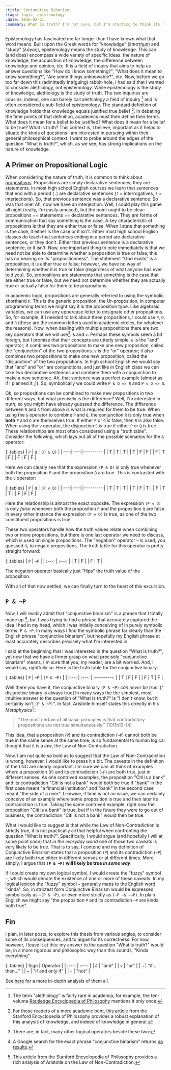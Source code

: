 ```yaml
---
:title: Conjunctive Binarism
:tags: logic, epistemology
:date: 2016-02-21
:summary: What is truth? I'm not sure, but I'm starting to think its `~(P & ¬P)`. This post introduces what those symbols mean and how they represent my growing idea of Conjunctive Binarism, which is my theory of what truth is.
---
```


Epistemology has fascinated me far longer than I have known what that word means. Built upon the Greek words for "knowledge" (ἐπιστήμη) and "study" (λόγος), epistemology means the study of knowledge. This can (and does) encompass a wide variety of specific ideas: the nature of knowledge, the acquisition of knowledge, the difference between knowledge and opinion, etc. It is a field of inquiry that aims to help us answer questions like "How do I know something?", "What does it mean to know something?", "Are some things unknowable?", etc. Now, before we go too far down this (admittedly intriguing) rabbit-hole, I had said that I wanted to consider alethiology, not epistemology. While epistemology is the study of knowledge, alethiology is the study of truth. The two inquiries are cousins; indeed, one can barely call alethiology a field of inquiry [^1] and is often considered a sub-field of epistemology. The standard definition of knowledge holds that knowledge equals justified true belief [^2]. In debating the finer points of that definition, academics must then define their terms. What does it mean for a belief to be justified? What does it mean for a belief to be true? What is truth? This context is, I believe, important as it helps to situate the kinds of questions I am interested in pursuing within their general philosophical context. I want to probe around the edges of the question "What is truth?", which, as we see, has strong implications on the nature of knowledge.

## A Primer on Propositional Logic

When considering the nature of truth, it is common to think about [propositions](http://www.iep.utm.edu/prop-log/#H1). Propositions are simply declarative sentences; they are statements. In most high school English courses we learn that sentences that end with a period (`.`) are declarative sentences (`?` = interrogatives, `!` = interjections). So, that previous sentence was a declarative sentence. So was that one! Ah, now we have an interjection. Well, I could play this game all night (really, I'm easily amused), but the point ought to be clear: propositions == statements == declarative sentences. They are forms of communication that say something is the case. A key characteristic of propositions is that they are either true or false. When I state that something is the case, it either is the case or it isn't. Either most high school English classes _do_ teach that sentences ending in a period are declarative sentences, or they don't. Either that previous sentence is a declarative sentence, or it isn't. Now, one important thing to note immediately is that we need not be able to determine whether a proposition is true or false; this has no bearing on its "propositionness". The statement "God exists" is a proposition, it is either true or false; however, we have no way of determining whether it is true or false (regardless of what anyone has ever told you). So, propositions are statements that something is the case that are either true or false, but we need not determine whether they are actually true or actually false for them to be propositions.

In academic logic, propositions are generally referred to using the symbolic shorthand `P`. This is the generic proposition, the Ur-proposition, in computer programming terms we might say it is the proposition type. Like algebraic variables, we can use any uppercase letter to designate other propositions. So, for example, if I needed to talk about three propositions, I could use `P`, `Q`, and `R` (these are the common letters used in academic circles, for whatever the reasons). Now, when dealing with multiple propositions there are two key operators that we will use[^3]: `&` and `v`. Perhaps these symbols seem a bit foreign, but I promise that their concepts are utterly simple. `&` is the "and" operator; it combines two propositions to make one new proposition, called the "conjunction" of the two propositions. `v` is the "or" operator; it also combines two propositions to make one new proposition, called the "disjunction" of the two propositions. In high school English we would say that "and" and "or" are conjunctions, and just like in English class we can take two declarative sentences and combine them with a conjunction to make a new sentence. Ah, that sentence was a perfect example (almost as if I planned it ;)). So, symbolically we could write `P & Q => R` and `P v Q => S`.

Ok, so propositions can be combined to make new propositions in two different ways, but what precisely is the difference? Well, I'm interested in truth, so you might have already guessed the difference. The difference between `R` and `S` from above is what is required for them to be true. When using the `&` operator to combine `P` and `Q`, the conjunction `R` is only true when **both** `P` and `Q` are themselves true. If either `P` or `Q` is false, then `R` is also false. When using the `v` operator, the disjunction `S` is true if either `P` or `Q` is true. These relationships are most often considered using a "truth table". Consider the following, which lays out all of the possible scenarios for the `&` operator:

{:.tables}
| `P` | `Q` | `(P & Q)` |
|:---:|:---:|:---------:|
| T   | T   | T         |
| T   | F   | F         |
| F   | T   | F         |
| F   | F   | F         |

Here we can clearly see that the expression `(P & Q)` is only true whenever both the proposition `P` and the proposition `Q` are true. This is contrasted with the `v` operator:

{:.tables}
| `P` | `Q` | `(P v Q)` |
|:---:|:---:|:---------:|
| T   | T   | T         |
| T   | F   | T         |
| F   | T   | T         |
| F   | F   | F         |

Here the relationship is almost the exact opposite. The expression `(P v Q)` is only _false_ whenever both the proposition `P` and the proposition `Q` are false. In every other instance the expression `(P v Q)` is true, as one of the two constituent propositions is true.

These two operators handle how the truth values relate when combining two or more propositions, but there is one last operator we need to discuss, which is used on single propositions. The "negation" operator `¬` is used, you guessed it, to negate propositions. The truth table for this operator is pretty straight forward:

{:.tables}
| `P`   | `¬P`  |
| :---: | :---: |
| T     | F     |
| F     | T     |

The negation operator basically just "flips" the truth value of the proposition.

With all of that now settled, we can finally turn to the heart of this excursion.

## `P & ¬P`

Now, I will readily admit that "conjunctive binarism" is a phrase that I totally made up [^4], but I was trying to find a phrase that accurately captured the idea I had in my head, which I was initially conceiving of in purely symbolic terms: `P & ¬P`. In many ways I find the symbolic phrase far clearly than the English phrase "conjunctive binarism", but hopefully my English phrase at least accurately describes precisely what I'm interested in.

I said at the beginning that I was interested in the question "What is truth?", yet now that we have a firmer grasp on what precisely "conjunctive binarism" means, I'm sure that you, my reader, are a bit worried. And, I would say, rightfully so. Here is the truth table for the conjunctive binary:

{:.tables}
| `P`   | `¬P`  | `(P & ¬P)`  |
| :---: | :---: | :---------: |
| T     | F     | F           |
| F     | T     | F           |

Well there you have it, the conjunctive binary `(P & ¬P)` _can never be true_. [^ disjunctive binary is always true] In many ways the the simplest, most intuitive answer to the question of "What is truth?" is "I don't know, but it certainly isn't `(P & ¬P)`". In fact, Aristotle himself states this directly in his _Metaphysics_[^5]:

>"The most certain of all basic principles is that contradictory propositions are not true simultaneously." (1011b13-14)

This idea, that a proposition (`P`) and its contradiction (`¬P`) cannot both be true in the same sense at the same time, is so fundamental to human logical thought that it is a _law_, the Law of Non-Contradiction.

Now, I am not quite so bold as to suggest that the Law of Non-Contradiction is wrong; however, I would like to press it a bit. The caveats in the definition of the LNC are clearly important. I'm sure we can all think of examples where a proposition (`P`) and its contradiction (`¬P`) are both true, just in different senses. As one contrived examples, the proposition "Citi is a bank" and its contradiction "Citi is not a bank" would both be true if "bank" in the first case meant "a financial institution" and "bank" in the second case meant "the side of a river". Likewise, if time is not an issue, we can certainly conceive of an example where some proposition is true and then later its contradiction is true. Taking the same contrived example, right now the proposition "Citi is a bank" is true, but if in the future they were to go out of business, the contradiction "Citi is not a bank" would then be true.

What I would like to suggest is that while the Law of Non-Contradiction is strictly true, it is not practically all that helpful when confronting the question "What is truth?". Specifically, I would argue (and hopefully I will at some point soon) that _in the everyday world_ one of those two caveats is very likely to be true. That is to say, I contend and my definition of Conjunctive Binarism states that a proposition (`P`) and its contradiction (`¬P`) are likely both true either in different senses or at different times. More simply, I argue that **`(P & ¬P)` will likely be true _in some way_**.

If I could create my own logical symbol, I would create the "fuzzy" symbol `~`, which would denote the existence of one or more of these caveats. In my logical lexicon the "fuzzy" symbol `~` generally maps to the English word "kinda". So, in strictest form Conjunctive Binarism would be expressed symbolically as `~(P & ¬P)`, or even more strictly as `(~P ~& ~¬P)`. In plain English we might say "the proposition `P` and its contradiction `¬P` are kinda both true".

## Fin

I plan, in later posts, to explore this thesis from various angles, to consider some of its consequences, and to argue for its correctness. For now, however, I leave it at this: my answer to the question "What is truth?" would be, in a more rigorous and philosophic way than this sounds, "Kinda everything".

[^1]: The term "alethiology" is fairly rare in academia; for example, the ten-volume [Routledge Encyclopedia of Philosophy](https://en.wikipedia.org/wiki/Routledge_Encyclopedia_of_Philosophy) mentions it only once.
[^2]: For those readers of a more academic bent, [this article](http://plato.stanford.edu/entries/knowledge-analysis/#KnoJusTruBel) from the Stanford Encyclopedia of Philosophy provides a robust explanation of this analysis of knowledge, and indeed of knowledge in general.
[^3]: There are, in fact, many other logical operators beside these two:

{:.tables}
| Sign  | Operator         |
| :---: | :---:            |
| `&`   | "and"            |
| `v`   | "or"             |
| `→`   | "if... then..."  |
| `↔`   | "if and only if" |
| `¬`   | "not"            |

See [here](http://www.iep.utm.edu/prop-log/#SH3a) for a more in-depth analysis of them all.
[^4]: A Google search for the exact phrase "conjunctive binarism" returns [no results](https://www.google.com/search?q=%22conjunctive+binarism%22).
[^5]: [This article](http://plato.stanford.edu/entries/aristotle-noncontradiction/) from the Stanford Encyclopedia of Philosophy provides a rich analysis of Aristotle on the Law of Non-Contradiction.
